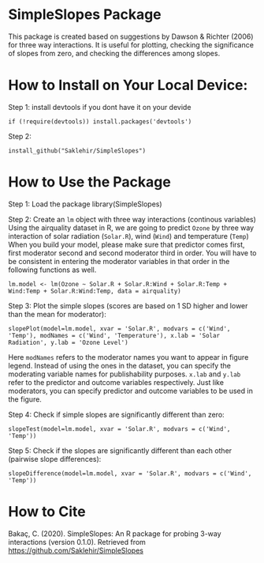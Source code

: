 # SimpleSlopes Package
This package is created based on suggestions by Dawson & Richter (2006) for three way interactions. 
It is useful for plotting, checking the significance of slopes from zero, and checking the differences among slopes. 

# How to Install on Your Local Device:
Step 1: install devtools if you dont have it on your devide

`if (!require(devtools)) install.packages('devtools')`

Step 2: 

`install_github("Saklehir/SimpleSlopes")`

# How to Use the Package
Step 1: Load the package
library(SimpleSlopes)

Step 2: Create an `lm` object with three way interactions (continous variables)
Using the airquality dataset in R, we are going to predict `Ozone` by three way interaction of solar radiation (`Solar.R`), wind (`Wind`) and temperature (`Temp`)
When you build your model, please make sure that predictor comes first, first moderator second and second moderator third in order. You will have to be consistent in entering the moderator variables in that order in the following functions as well.

`lm.model <- lm(Ozone ~ Solar.R + Solar.R:Wind + Solar.R:Temp + Wind:Temp + Solar.R:Wind:Temp, data = airquality)`

Step 3: Plot the simple slopes (scores are based on 1 SD higher and lower than the mean for moderator):

`slopePlot(model=lm.model, xvar = 'Solar.R', modvars = c('Wind', 'Temp'), modNames = c('Wind', 'Temperature'), x.lab = 'Solar Radiation', y.lab = 'Ozone Level')`

Here `modNames` refers to the moderator names you want to appear in figure legend. Instead of using the ones in the dataset, you can specify the moderating variable names for publishability purposes. `x.lab` and `y.lab` refer to the predictor and outcome variables respectively. Just like moderators, you can specify predictor and outcome variables to be used in the figure.
 
Step 4: Check if simple slopes are significantly different than zero:

`slopeTest(model=lm.model, xvar = 'Solar.R', modvars = c('Wind', 'Temp'))`

Step 5: Check if the slopes are significantly different than each other (pairwise slope differences):

`slopeDifference(model=lm.model, xvar = 'Solar.R', modvars = c('Wind', 'Temp'))`

# How to Cite
Bakaç, C. (2020). SimpleSlopes: An R package for probing 3-way interactions (version 0.1.0). Retrieved from https://github.com/Saklehir/SimpleSlopes
